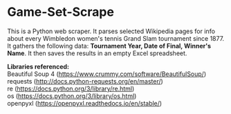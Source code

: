 # Game-Set-Scrape

This is a Python web scraper. It parses selected Wikipedia pages for info about every Wimbledon women's tennis Grand Slam tournament since 1877. It gathers the following data: **Tournament Year, Date of Final, Winner's Name**. It then saves the results in an empty Excel spreadsheet.

**Libraries referenced:**  
Beautiful Soup 4 (https://www.crummy.com/software/BeautifulSoup/)  
requests (http://docs.python-requests.org/en/master/)  
re (https://docs.python.org/3/library/re.html)  
os (https://docs.python.org/3/library/os.html)  
openpyxl (https://openpyxl.readthedocs.io/en/stable/)  

